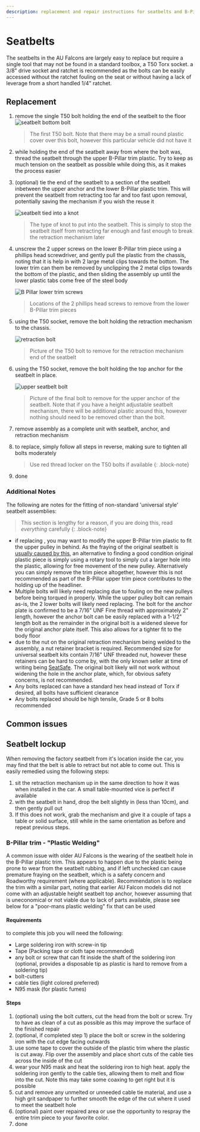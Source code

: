 ```yaml
---
description: replacement and repair instructions for seatbelts and B-Pillar Seatbelt trims. Partially useful for the BA/BF Falcons and SX/SY Territory models
---
```


# Seatbelts

The seatbelts in the AU Falcons are largely easy to replace but require a single tool that may not be found in a standard toolbox, a T50 Torx socket. a 3/8" drive socket and ratchet is recommended as the bolts can be easily accessed without the ratchet fouling on the seat or without having a lack of leverage from a short handled 1/4" ratchet.

## Replacement

1. remove the single T50 bolt holding the end of the seatbelt to the floor
    ![seatbelt bottom bolt](./seatbelt-bottom-anchor-bolt.jpg)

    > The first T50 bolt. Note that there may be a small round plastic cover over this bolt, however this particular vehicle did not have it
    
2. while holding the end of the seatbelt away from where the bolt was, thread the seatbelt through the upper B-Pillar trim plastic. Try to keep as much tension on the seatbelt as possible while doing this, as it makes the process easier
3. (optional) tie the end of the seatbelt to a section of the seatbelt inbetween the upper anchor and the lower B-Pillar plastic trim. This will prevent the seatbelt from retracting too far and too fast upon removal, potentially saving the mechanism if you wish the reuse it

    ![seatbelt tied into a knot](./seatbelt-knot.jpg)

    > The type of knot to put into the seatbelt. This is simply to stop the seatbelt itself from retracting far enough and fast enough to break the retraction mechanism later

4. unscrew the 2 upper screws on the lower B-Pillar trim piece using a phillips head screwdriver, and gently pull the plastic from the chassis, noting that it is help in with 2 large metal clips towards the bottom. The lower trim can them be removed by unclipping the 2 metal clips towards the bottom of the plastic, and then sliding the assembly up until the lower plastic tabs come free of the steel body

    ![B Pillar lower trim screws](./b-pillar-lower-screws.jpg)

    > Locations of the 2 phillips head screws to remove from the lower B-Pillar trim pieces

5. using the T50 socket, remove the bolt holding the retraction mechanism to the chassis.

    ![retraction bolt](./seatbelt-retraction-anchor-bolt.jpg)

    > Picture of the T50 bolt to remove for the retraction mechanism end of the seatbelt

6. using the T50 socket, remove the bolt holding the top anchor for the seatbelt in place.

    ![upper seatbelt bolt](./seatbelt-upper-bolt.jpg)

    > Picture of the final bolt to remove for the upper anchor of the seatbelt. Note that if you have a height adjustable seatbelt mechanism, there will be additional plastic around this, however nothing should need to be removed other than the bolt.

7. remove assembly as a complete unit  with seatbelt, anchor, and retraction mechanism
8. to replace, simply follow all steps in reverse, making sure to tighten all bolts moderately

    > Use red thread locker on the T50 bolts if available
    {: .block-note}

9. done

### Additional Notes

The following are notes for the fitting of non-standard 'universal style' seatbelt assemblies:

> This section is lengthy for a reason, if you are doing this, read *everything* carefully
{: .block-note}

- if replacing , you may want to modify the upper B-Pillar trim plastic to fit the upper pulley in behind. As the fraying of the original seatbelt is [usually caused by this](#common-issues---upper-b-pillar-plastic-trim), an alternative to finding a good condition original plastic piece is simply using a rotary tool to simply cut a larger hole into the plastic, allowing for free movement of the new pulley. Alternatively you can simply remove the trim piece altogether, however this is not recommended as part of the B-Pillar upper trim piece contributes to the holding up of the headliner.
- Multiple bolts will likely need replacing due to fouling on the new pulleys before being torqued in properly. While the upper pulley bolt can remain as-is, the 2 lower bolts will likely need replacing. The bolt for the anchor plate is confirmed to be a 7/16" UNF Fine thread with approximately 2" length, however the anchor bolt can be easily replaced with a 1-1/2" length bolt as the remainder in the original bolt is a widened sleeve for the original anchor plate itself. This also allows for a tighter fit to the body floor
- due to the nut on the original retraction mechanism being welded to the assembly, a nut retainer bracket is required. Recommended size for universal seatbelt kits contain 7/16" UNF threaded nut, however these retainers can be hard to come by, with the only known seller at time of writing being [SeatSafe](../../Credits.md#collected-information-primarily-product-listing-images). The original bolt likely will not work without widening the hole in the anchor plate, which, for obvious safety concerns, is not recommended.
- Any bolts replaced can have a standard hex head instead of Torx if desired, all bolts have sufficient clearance
- Any bolts replaced should be high tensile, Grade 5 or 8 bolts recommended

## Common issues

## Seatbelt lockup

When removing the factory seatbelt from it's location inside the car, you may find that the belt is able to retract but not able to come out. This is easily remedied using the following steps:

1. sit the retraction mechanism up in the same direction to how it was when installed in the car. A small table-mounted vice is perfect if available
1.  with the seatbelt in hand, drop the belt slightly in (less than 10cm), and then gently pull out
1. If this does not work, grab the mechanism and give it a couple of taps a table or solid surface, still while in the same orientation as before and repeat previous steps.

### B-Pillar trim - "Plastic Welding"

A common issue with older AU Falcons is the wearing of the seatbelt hole in the B-Pillar plastic trim. This appears to happen due to the plastic being prone to wear from the seatbelt rubbing, and if left unchecked can cause premature fraying on the seatbelt, which is a safety concern and Roadworthy requirement (where applicable). Recommendation is to replace the trim with a similar part, noting that earlier AU Falcon models did not come with an adjustable height seatbelt top anchor, however assuming that is uneconomical or not viable due to lack of parts available, please see below for a "poor-mans plastic welding" fix that can be used

#### Requirements
to complete this job you will need the following:
- Large soldering iron with screw-in tip
- Tape (Packing tape or cloth tape recommended)
- any bolt or screw that can fit inside the shaft of the soldering iron (optional, provides a disposable tip as plastic is hard to remove from a soldering tip)
- bolt-cutters
- cable ties (light colored preferred)
- N95 mask (for plastic fumes)

#### Steps
1. (optional) using the bolt cutters, cut the head from the bolt or screw. Try to have as clean of a cut as possible as this may improve the surface of the finished repair
1. (optional, if completed step 1) place the bolt or screw in the soldering iron with the cut edge facing outwards
1. use some tape to cover the outside of the plastic trim where the plastic is cut away. Flip over the assembly and place short cuts of the cable ties across the inside of the cut
1. wear your N95 mask and heat the soldering iron to high heat. apply the soldering iron gently to the cable ties, allowing them to melt and flow into the cut. Note this may take some coaxing to get right but it is possible
1. cut and remove any unmelted or unneeded cable tie material, and use a high grit sandpaper to further smooth the edge of the cut where it used to meet the seatbelt hole
1. (optional) paint over repaired area or use the opportunity to respray the entire trim piece to your favorite color.
1. done